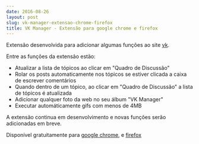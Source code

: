 ```yaml
---
date: 2016-08-26
layout: post
slug: vk-manager-extensao-chrome-firefox
title: VK Manager - Extensão para google chrome e firefox
---
```


Extensão desenvolvida para adicionar algumas funções ao site [vk](https://vk.com).

Entre as funções da extensão estão:

* Atualizar a lista de tópicos ao clicar em "Quadro de Discussão"
* Rolar os posts automaticamente nos tópicos se estiver clicada a caixa de escrever comentários
* Quando dentro de um tópico, ao clicar em "Quadro de Discussão" a lista de tópicos é atualizada
* Adicionar qualquer foto da web no seu álbum "VK Manager"
* Executar automáticamente gifs com menos de 4MB

A extensão continua em desenvolvimento e novas funções serão adicionadas em breve.

Disponível gratuitamente para [google chrome](https://chrome.google.com/webstore/detail/vk-manager/jbbplengggjdnlghliebnhfbemmfmcjd), e [firefox](https://addons.mozilla.org/pt-BR/firefox/addon/vk-manager/)
